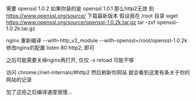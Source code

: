 需要 openssl 1.0.2 如果你装的是 openssl 1.0.1 那么http2无效
到 https://www.openssl.org/source/ 下载最新版本
假设我在 /root 目录
wget https://www.openssl.org/source/openssl-1.0.2k.tar.gz
tar -zxf openssl-1.0.2k.tar.gz

nginx 重新编译
--with-http_v2_module --with-openssl=/root/openssl-1.0.2k
修改nginx的配置
listen 80 http2;
即可

之后可能需要关掉nginx再打开, 仅仅 -s reload 可能不够

访问 chrome://net-internals/#http2 然后刷新你网站 就会看到这里有条关于你的网站的记录

加了这些之后编译速度很慢...
